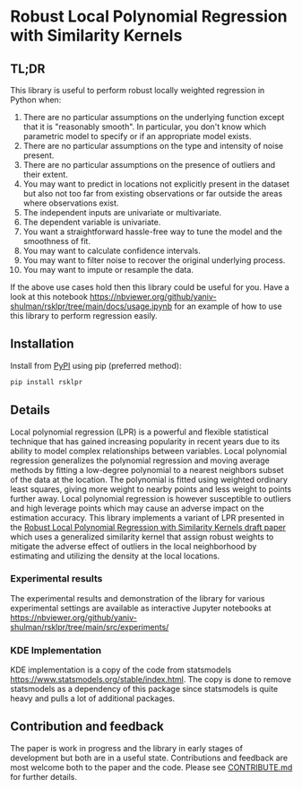 # Robust Local Polynomial Regression with Similarity Kernels #

## TL;DR ##
This library is useful to perform robust locally weighted regression in Python when:
1. There are no particular assumptions on the underlying function except that it is "reasonably smooth". In particular,
you don't know which parametric model to specify or if an appropriate model exists. 
1. There are no particular assumptions on the type and intensity of noise present.
1. There are no particular assumptions on the presence of outliers and their extent.
1. You may want to predict in locations not explicitly present in the dataset but also not too far from existing
observations or far outside the areas where observations exist. 
1. The independent inputs are univariate or multivariate.
1. The dependent variable is univariate.
1. You want a straightforward hassle-free way to tune the model and the smoothness of fit.
1. You may want to calculate confidence intervals.
1. You may want to filter noise to recover the original underlying process.
1. You may want to impute or resample the data. 

If the above use cases hold then this library could be useful for you. Have a look at this notebook
https://nbviewer.org/github/yaniv-shulman/rsklpr/tree/main/docs/usage.ipynb for an example of how to use
this library to perform regression easily.

## Installation ##
Install from [PyPI](https://pypi.org/project/rsklpr/) using pip (preferred method):
```bash
pip install rsklpr
```

## Details ##
Local polynomial regression (LPR) is a powerful and flexible statistical technique that has gained increasing popularity
in recent years due to its ability to model complex relationships between variables. Local polynomial regression
generalizes the polynomial regression and moving average methods by fitting a low-degree polynomial to a nearest
neighbors subset of the data at the location. The polynomial is fitted using weighted ordinary least squares, giving
more weight to nearby points and less weight to points further away. Local polynomial regression is however susceptible
to outliers and high leverage points which may cause an adverse impact on the estimation accuracy. This library 
implements a variant of LPR presented in the 
[Robust Local Polynomial Regression with Similarity Kernels draft paper](https://github.com/yaniv-shulman/rsklpr/tree/main/paper/rsklpr.pdf) which uses a generalized similarity kernel
that assign robust weights to mitigate the adverse effect of outliers in the local neighborhood by estimating and
utilizing the density at the local locations. 


### Experimental results ###
The experimental results and demonstration of the library for various experimental settings are available as interactive
Jupyter notebooks at https://nbviewer.org/github/yaniv-shulman/rsklpr/tree/main/src/experiments/

### KDE Implementation ###
KDE implementation is a copy of the code from statsmodels https://www.statsmodels.org/stable/index.html. The copy is done to
remove statsmodels as a dependency of this package since statsmodels is quite heavy and pulls a lot of additional
packages.

## Contribution and feedback ##
The paper is work in progress and the library in early stages of development but both are in a useful state.
Contributions and feedback are most welcome both to the paper and the code. Please see
[CONTRIBUTE.md](https://github.com/yaniv-shulman/rsklpr/tree/main/CONTRIBUTE.md) for further details.
